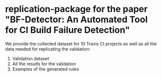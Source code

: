 # replication-package for the paper "BF-Detector: An Automated Tool for CI Build Failure Detection"

We provide the collected dataset for 10 Travis CI projects as well as all the data needed for replicating the validation:
1. Validation dataset
2. All the results for the validation
3. Examples of the generated rules


